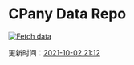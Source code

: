 # CPany Data Repo

[![Fetch data](https://github.com/yjl9903/CPany/actions/workflows/fetch.yml/badge.svg)](https://github.com/yjl9903/CPany/actions/workflows/fetch.yml)

<!-- START_SECTION: update_time -->
更新时间：[2021-10-02 21:12](https://www.timeanddate.com/worldclock/fixedtime.html?msg=Fetch+data&iso=20211002T211259&p1=237)
<!-- END_SECTION: update_time -->
